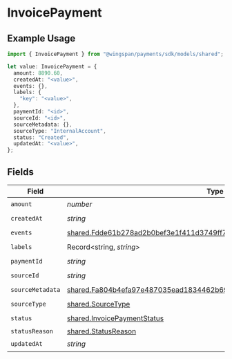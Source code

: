 # InvoicePayment

## Example Usage

```typescript
import { InvoicePayment } from "@wingspan/payments/sdk/models/shared";

let value: InvoicePayment = {
  amount: 8890.60,
  createdAt: "<value>",
  events: {},
  labels: {
    "key": "<value>",
  },
  paymentId: "<id>",
  sourceId: "<id>",
  sourceMetadata: {},
  sourceType: "InternalAccount",
  status: "Created",
  updatedAt: "<value>",
};
```

## Fields

| Field                                                                                                                                                                     | Type                                                                                                                                                                      | Required                                                                                                                                                                  | Description                                                                                                                                                               |
| ------------------------------------------------------------------------------------------------------------------------------------------------------------------------- | ------------------------------------------------------------------------------------------------------------------------------------------------------------------------- | ------------------------------------------------------------------------------------------------------------------------------------------------------------------------- | ------------------------------------------------------------------------------------------------------------------------------------------------------------------------- |
| `amount`                                                                                                                                                                  | *number*                                                                                                                                                                  | :heavy_check_mark:                                                                                                                                                        | N/A                                                                                                                                                                       |
| `createdAt`                                                                                                                                                               | *string*                                                                                                                                                                  | :heavy_check_mark:                                                                                                                                                        | N/A                                                                                                                                                                       |
| `events`                                                                                                                                                                  | [shared.Fdde61b278ad2b0bef3e1f411d3749ff7bc345ae633a85eb25e5990d251fb3a9](../../../sdk/models/shared/fdde61b278ad2b0bef3e1f411d3749ff7bc345ae633a85eb25e5990d251fb3a9.md) | :heavy_check_mark:                                                                                                                                                        | N/A                                                                                                                                                                       |
| `labels`                                                                                                                                                                  | Record<string, *string*>                                                                                                                                                  | :heavy_check_mark:                                                                                                                                                        | N/A                                                                                                                                                                       |
| `paymentId`                                                                                                                                                               | *string*                                                                                                                                                                  | :heavy_check_mark:                                                                                                                                                        | N/A                                                                                                                                                                       |
| `sourceId`                                                                                                                                                                | *string*                                                                                                                                                                  | :heavy_check_mark:                                                                                                                                                        | N/A                                                                                                                                                                       |
| `sourceMetadata`                                                                                                                                                          | [shared.Fa804b4efa97e487035ead1834462b69564f5e4ebbbd376106a1847d1c1aa4f4](../../../sdk/models/shared/fa804b4efa97e487035ead1834462b69564f5e4ebbbd376106a1847d1c1aa4f4.md) | :heavy_check_mark:                                                                                                                                                        | N/A                                                                                                                                                                       |
| `sourceType`                                                                                                                                                              | [shared.SourceType](../../../sdk/models/shared/sourcetype.md)                                                                                                             | :heavy_check_mark:                                                                                                                                                        | N/A                                                                                                                                                                       |
| `status`                                                                                                                                                                  | [shared.InvoicePaymentStatus](../../../sdk/models/shared/invoicepaymentstatus.md)                                                                                         | :heavy_check_mark:                                                                                                                                                        | N/A                                                                                                                                                                       |
| `statusReason`                                                                                                                                                            | [shared.StatusReason](../../../sdk/models/shared/statusreason.md)                                                                                                         | :heavy_minus_sign:                                                                                                                                                        | N/A                                                                                                                                                                       |
| `updatedAt`                                                                                                                                                               | *string*                                                                                                                                                                  | :heavy_check_mark:                                                                                                                                                        | N/A                                                                                                                                                                       |